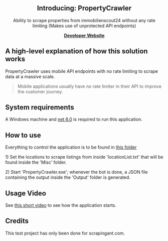 <div class="Box-body px-5 pb-5" data-target="readme-toc.content">
<article class="markdown-body entry-content container-lg">
<h1 dir="auto" align="center">Introducing: PropertyCrawler</h1>
<p dir="auto" align="center">Ability to scrape properties from immobilienscout24 without any rate limiting (Makes use of unprotected API endpoints)</p>
<p dir="auto" align="center"><a href="https://suheylsbusiness.com/" rel="nofollow"><strong>Developer Website</strong></a></p>
<h2 dir="auto">A high-level explanation of how this solution works</h2>
<p dir="auto">PropertyCrawler uses mobile API endpoints with no rate limiting to scrape data at a massive scale.</p>
<blockquote>
<p dir="auto">Mobile applications usually have no rate limiter in their API to improve the customer journey.</p>
</blockquote>
<h1 dir="auto">System requirements</h1>
<p dir="auto">A Windows machine and <a href="https://dotnet.microsoft.com/en-us/download/dotnet/6.0">net 6.0</a> is required to run this application.</p>
<h1 dir="auto">How to use</h1>
<p dir="auto">Everything to control the application is to be found in <a href="https://github.com/SuheylsBusiness/PropertyCrawler/tree/main/bin/Release/net6.0/publish">this folder</a></p>
<p dir="auto">1) Set the locations to scrape listings from inside 'locationList.txt' that will be found inside the 'Misc' folder.</p>
<p dir="auto">2) Start 'PropertyCrawler.exe'; whenever the bot is done, a JSON file containing the output inside the 'Output' folder is generated.</p>
<h1 dir="auto">Usage Video</h1>
<p dir="auto">See <a href="https://gyazo.com/1c77b638a0f9187513cc253535072824" target="_blank">this short video</a> to see how the application starts.</p>
<h1 dir="auto">Credits</h1>
<p dir="auto">This test project has only been done for scrapingant.com.</p>
</article>
</div>

